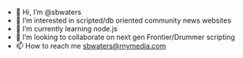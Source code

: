 - 👋 Hi, I’m @sbwaters
- 👀 I’m interested in scripted/db oriented community news websites
- 🌱 I’m currently learning node.js
- 💞️ I’m looking to collaborate on next gen Frontier/Drummer scripting
- 📫 How to reach me sbwaters@rnymedia.com

<!---
sbwaters/sbwaters is a ✨ special ✨ repository because its `README.md` (this file) appears on your GitHub profile.
You can click the Preview link to take a look at your changes.
--->
